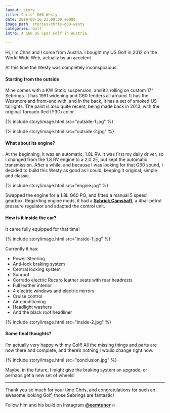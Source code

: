 ```yaml
---
layout: story
title: Chris’ G60 Westy
date: 2019-09-16 23:00:00 +0000
image_path: stories/chris-g60-westy
categories: Golf
intro: A G60 US Spec Golf in Austria.

---
```

Hi, I’m Chris and I come from Austria. I bought my US Golf in 2012 on the World Wide Web, actually by an accident.

At this time the Westy was completely inconspicuous.

#### Starting from the outside

Mine comes with a KW Static suspension, and it’s rolling on custom 17“ Sebrings. It has 1991 widening and G60 fenders all around. It has the Westmoreland front-end with, and in the back, it has a set of smoked US taillights. The paint is also quite recent, being made back in 2013, with the original Tornado Red (Y3D) color.

{% include story/image.html src="outside-1.jpg" %}

{% include story/image.html src="outside-2.jpg" %}

#### What about its engine?

At the beginning, it was an automatic, 1.8L RV. It was first my daily driver, so I changed from the 1.8 RV engine to a 2.0 2E, but kept the automatic transmission. After a while, and because I was looking for that G60 sound, I decided to build this Westy as good as I could, keeping it original, simple and classic.

{% include story/image.html src="engine.jpg" %}

Swapped the engine for a 1.8L G60 PG, and fitted a manual 5 speed gearbox. Regarding engine mods, it had a [**Schrick Camshaft**](http://www.schrick.com/index.php), a 4bar petrol pressure regulator and adapted the control unit.

#### How is it inside the car?

It came fully equipped for that time!

{% include story/image.html src="inside-1.jpg" %}

Currently it has:

* Power Steering
* Anti-lock braking system
* Central locking system
* Sunroof
* Corrado electric Recaro leather seats with rear headrests
* Full leather interior
* 4 electric windows and electric mirrors
* Cruise control
* Air conditioning
* Headlight washers
* And the black roof headliner

{% include story/image.html src="inside-2.jpg" %}

#### Some final thoughts?

I’m actually very happy with my Golf! All the missing things and parts are now there and complete, and there’s nothing I would change right now.

{% include story/image.html src="conclusion.jpg" %}

Maybe, in the future, I might give the braking system an upgrade, or perhaps get a new set of wheels!

***

Thank you so much for your time Chris, and congratulations for such an awesome looking Golf, those Sebrings are fantastic!

Follow him and his build on Instagram [**@oemtuner**](https://www.instagram.com/oemtuner/) 🔥